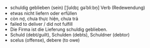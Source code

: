 
- schuldig geblieben (sein)	[ˈʃʊldɪç ɡəˈbliːbn̩]	Verb (Redewendung)	
- etwas nicht liefern oder erfüllen	
- còn nợ, chưa thực hiện, chưa trả	
- failed to deliver / did not fulfill	
- Die Firma ist die Lieferung schuldig geblieben.
- Schuld (debt/guilt), Schulden (debts), Schuldner (debtor)
- scelus (offense), debere (to owe)